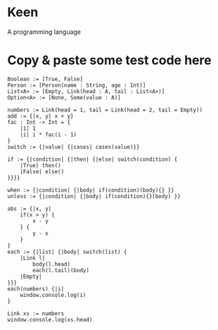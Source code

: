 # Keen
A programming language

# Copy & paste some test code here

    Boolean := [True, False]
    Person := [Person(name : String, age : Int)]
    List<A> := [Empty, Link(head : A, tail : List<A>)]
    Option<A> := [None, Some(value : A)]

    numbers := Link(head = 1, tail = Link(head = 2, tail = Empty))
    add := {|x, y| x + y}
    fac : Int -> Int = {
        |1| 1
        |i| i * fac(i - 1)
    }
    switch := {|value| {|cases| cases(value)}}

    if := {|condition| {|then| {|else| switch(condition) {
        |True| then()
        |False| else()
    }}}}

    when := {|condition| {|body| if(condition)(body){} }}
    unless := {|condition| {|body| if(condition){}(body) }}

    abs := {|x, y|
        if(x > y) {
            x - y
        } {
            y - x
        }
    }
    each := {|list| {|body| switch(list) {
        |Link l|
            body(l.head)
            each(l.tail)(body)
        |Empty|
    }}}
    each(numbers) {|i|
        window.console.log(i)
    }

    Link xs := numbers
    window.console.log(xs.head)
